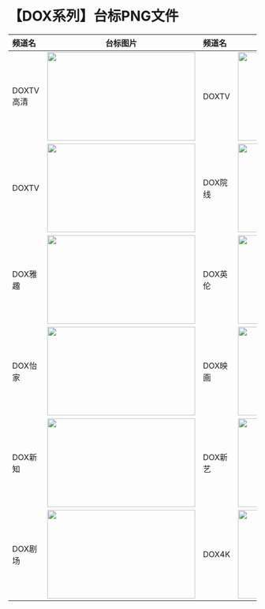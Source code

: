 # 【DOX系列】台标PNG文件
|频道名|台标图片|频道名|台标图片|
|:---|:---:|:---|:---:|
|DOXTV高清|<img src="https://raw.githubusercontent.com/taksssss/TVlogo/main/img/DOX1.png" width="300" height="180">|DOXTV|<img src="https://raw.githubusercontent.com/taksssss/TVlogo/main/img/DOX2.png" width="300" height="180">|
|DOXTV|<img src="https://raw.githubusercontent.com/taksssss/TVlogo/main/img/DOX3.png" width="300" height="180">|DOX院线|<img src="https://raw.githubusercontent.com/taksssss/TVlogo/main/img/DOX4.png" width="300" height="180">|
|DOX雅趣|<img src="https://raw.githubusercontent.com/taksssss/TVlogo/main/img/DOX5.png" width="300" height="180">|DOX英伦|<img src="https://raw.githubusercontent.com/taksssss/TVlogo/main/img/DOX6.png" width="300" height="180">|
|DOX怡家|<img src="https://raw.githubusercontent.com/taksssss/TVlogo/main/img/DOX7.png" width="300" height="180">|DOX映画|<img src="https://raw.githubusercontent.com/taksssss/TVlogo/main/img/DOX8.png" width="300" height="180">|
|DOX新知|<img src="https://raw.githubusercontent.com/taksssss/TVlogo/main/img/DOX9.png" width="300" height="180">|DOX新艺|<img src="https://raw.githubusercontent.com/taksssss/TVlogo/main/img/DOX10.png" width="300" height="180">|
|DOX剧场|<img src="https://raw.githubusercontent.com/taksssss/TVlogo/main/img/DOX11.png" width="300" height="180">|DOX4K|<img src="https://raw.githubusercontent.com/taksssss/TVlogo/main/img/DOX12.png" width="300" height="180">|
